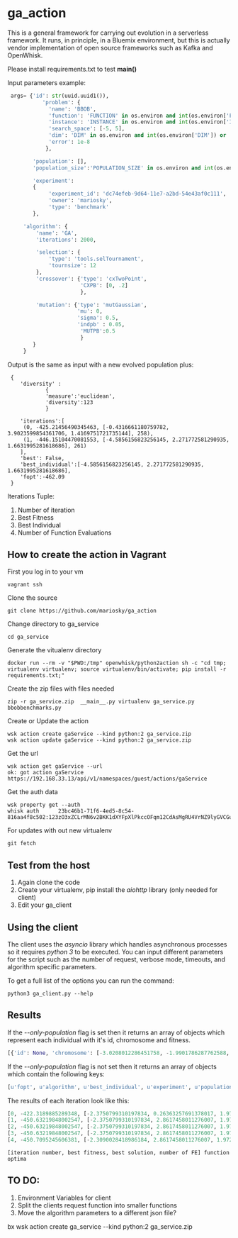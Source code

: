 # ga_action

This is a general framework for carrying out evolution in a serverless framework. It runs, in principle, in a Bluemix environment, but this is actually vendor implementation of open source frameworks such as Kafka and OpenWhisk.

Please install requirements.txt to test __main()__


Input parameters example:
```python
 args= {'id': str(uuid.uuid1()),
           'problem': {
             'name': 'BBOB',
             'function': 'FUNCTION' in os.environ and int(os.environ['FUNCTION']) or  3,
             'instance': 'INSTANCE' in os.environ and int(os.environ['INSTANCE']) or  1,
             'search_space': [-5, 5],
             'dim': 'DIM' in os.environ and int(os.environ['DIM']) or  3,
             'error': 1e-8
            },

        'population': [],
        'population_size':'POPULATION_SIZE' in os.environ and int(os.environ['POPULATION_SIZE']) or 1000,

        'experiment':
        {
             'experiment_id': 'dc74efeb-9d64-11e7-a2bd-54e43af0c111',
             'owner': 'mariosky',
             'type': 'benchmark'
        },

     'algorithm': {
         'name': 'GA',
         'iterations': 2000,

         'selection': {
             'type': 'tools.selTournament',
             'tournsize': 12
         },
         'crossover': {'type': 'cxTwoPoint',
                       'CXPB': [0, .2]
                       },

         'mutation': {'type': 'mutGaussian',
                      'mu': 0,
                      'sigma': 0.5,
                      'indpb' : 0.05,
                       'MUTPB':0.5
                       }
        }
     }

```


Output is the same as input with a new evolved population plus:
```
 {
    'diversity' :
            {
            'measure':'euclidean',
            'diversity':123
            }

    'iterations':[
     (0, -425.21456490345463, [-0.4316661180759782, 3.9023599854361706, 1.4169751721735144], 258),
     (1, -446.15104470081553, [-4.5856156823256145, 2.271772581290935, 1.6631995281618686], 261)
    ],
    'best': False,
    'best_individual':[-4.5856156823256145, 2.271772581290935, 1.6631995281618686],
    'fopt':-462.09
 }

```

Iterations Tuple:

1. Number of iteration
2. Best Fitness
3. Best Individual
4. Number of Function Evaluations

## How to create the action in Vagrant

First you log in to your vm
```
vagrant ssh
```
Clone the source
```
git clone https://github.com/mariosky/ga_action
```
Change directory to ga_service
```
cd ga_service
```
Generate the vitualenv directory
```
docker run --rm -v "$PWD:/tmp" openwhisk/python2action sh -c "cd tmp; virtualenv virtualenv; source virtualenv/bin/activate; pip install -r requirements.txt;"
```
Create the zip files with files needed
```
zip -r ga_service.zip  __main__.py virtualenv ga_service.py bbobbenchmarks.py
```
Create or Update the action
```
wsk action create gaService --kind python:2 ga_service.zip
wsk action update gaService --kind python:2 ga_service.zip
```
Get the url
```
wsk action get gaService --url
ok: got action gaService
https://192.168.33.13/api/v1/namespaces/guest/actions/gaService
```
Get the auth data
```
wsk property get --auth
whisk auth		23bc46b1-71f6-4ed5-8c54-816aa4f8c502:123zO3xZCLrMN6v2BKK1dXYFpXlPkccOFqm12CdAsMgRU4VrNZ9lyGVCGuMDGIwP
```
For updates with out new virtualenv
```
git fetch
```

## Test from the host
1. Again clone the code
2. Create your virtualenv, pip install the *aiohttp* library (only needed for client)
3. Edit your ga_client

## Using the client
The client uses the *asyncio* library which handles asynchronous processes so it requires *python 3* to be executed. You can input different parameters for the script such as the number of request, verbose mode, timeouts, and algorithm specific parameters.

To get a full list of the options you can run the command:
```
python3 ga_client.py --help
```

## Results
If the *--only-population* flag is set then it returns an array of objects which represent each individual with it's id, chromosome and fitness.
```python
[{'id': None, 'chromosome': [-3.0208012286451758, -1.9901786287762588, 0.4746940069424692], 'fitness': {'DefaultContext': -328.99633706375687, 'score': -328.99633706375687}}, {'id': None, 'chromosome': [-3.0208012286451758, -1.9901786287762588, 0.4746940069424692], 'fitness': {'DefaultContext': -328.99633706375687, 'score': -328.99633706375687}}]
```

If the *--only-population* flag is not set then it returns an array of objects which contain the following keys:
```python
[u'fopt', u'algorithm', u'best_individual', u'experiment', u'population_size', u'iterations', u'problem', u'id', u'best', u'population']
```

The results of each iteration look like this:
```python
[0, -422.3189885289348, [-2.3750799310197834, 0.26363257691378017, 1.9725786083712151], 17] -462.09
[1, -450.63219848002547, [-2.3750799310197834, 2.8617458011276007, 1.9725786083712151], 16] -462.09
[2, -450.63219848002547, [-2.3750799310197834, 2.8617458011276007, 1.9725786083712151], 20] -462.09
[3, -450.63219848002547, [-2.3750799310197834, 2.8617458011276007, 1.9725786083712151], 18] -462.09
[4, -450.7095245606381, [-2.3090028418986184, 2.8617458011276007, 1.9725786083712151], 15] -462.09
```
```
[iteration number, best fitness, best solution, number of FE] function optima
```

## TO DO:
1. Environment Variables for client
2. Split the clients request function into smaller functions
3. Move the algorithm parameters to a different json file?

bx wsk action create ga_service --kind python:2 ga_service.zip
